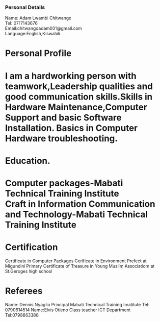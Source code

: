 <!DOCTYPE html>
<html>
<body>
  <h3> Personal Details</h3>
  <p3>Name: Adam Lwambi Chitwango<br></p3>
  <p3>Tel: 0717143676<br></p3>
  <p3>Email:chitwangoadam001@gmail.com<br></p3>
  <p1>Language:English,Kiswahili<br></p1>
  <h1>Personal Profile<br><h1>
  <p3>I am a hardworking person with teamwork,Leadership qualities and good communication skills.Skills in Hardware Maintenance,Computer Support and basic Software Installation. Basics in Computer Hardware troubleshooting. <br></p3>
  <h1>Education.<br><h1>
   <p1>Computer packages-Mabati Technical Training Institute<br></p1>
    <p1>Craft in Information Communication and Technology-Mabati Technical Training Institute</p1>
  <h1>Certification</h1>
    <p1> Certificate in Computer Packages</p1>
    <p1>Cerificate in Environment Prefect at Migundini Primary</p1>
    <p1>Certificate of Treasure in Young Muslim Associatiom at St.Geroges high school</p1>
    <h1> Referees</h1>
    <p1>Name: Dennis Nyagilo</p1>
    <p1>Principal Mabati Technical Training Imatitute</p1>
   <p1>Tel: 0790614514</p1>
   <p1>Name:Elvis Otieno</p1>
   <p1>Class teacher ICT Department</p1>
   <p1>Tel:0798863388</p1>     
  </body>
  </html>
